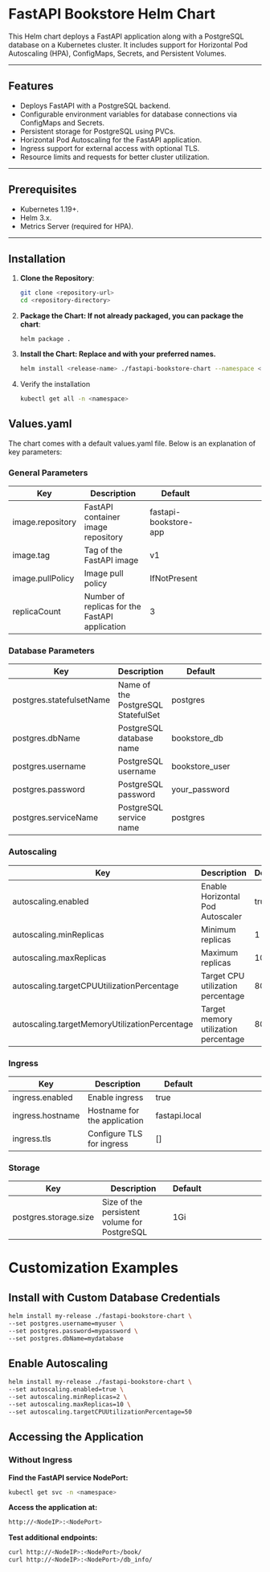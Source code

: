 # **FastAPI Bookstore Helm Chart**

This Helm chart deploys a FastAPI application along with a PostgreSQL database on a Kubernetes cluster. It includes support for Horizontal Pod Autoscaling (HPA), ConfigMaps, Secrets, and Persistent Volumes.

---

## **Features**
- Deploys FastAPI with a PostgreSQL backend.
- Configurable environment variables for database connections via ConfigMaps and Secrets.
- Persistent storage for PostgreSQL using PVCs.
- Horizontal Pod Autoscaling for the FastAPI application.
- Ingress support for external access with optional TLS.
- Resource limits and requests for better cluster utilization.

---

## **Prerequisites**
- Kubernetes 1.19+.
- Helm 3.x.
- Metrics Server (required for HPA).

---

## **Installation**

1. **Clone the Repository**:
   ```bash
   git clone <repository-url>
   cd <repository-directory>

2. **Package the Chart: If not already packaged, you can package the chart**:
    ```
    helm package .
3. **Install the Chart: Replace <release-name> and <namespace> with your preferred names.**
    ```bash
    helm install <release-name> ./fastapi-bookstore-chart --namespace <namespace> --create-namespace
4. Verify the installation
    ```bash
    kubectl get all -n <namespace>

## **Values.yaml**
The chart comes with a default values.yaml file. Below is an explanation of key parameters:

### General Parameters

| Key              | Description                                    | Default               |   |   |   |   |   |   |   |
|------------------|------------------------------------------------|-----------------------|---|---|---|---|---|---|---|
| image.repository | FastAPI container image repository             | fastapi-bookstore-app |   |   |   |   |   |   |   |
| image.tag        | Tag of the FastAPI image                       | v1                    |   |   |   |   |   |   |   |
| image.pullPolicy | Image pull policy                              | IfNotPresent          |   |   |   |   |   |   |   |
| replicaCount     | Number of replicas for the FastAPI application | 3                     |   |   |   |   |   |   |   |

### Database Parameters

| Key                      | Description                        | Default        |   |   |   |   |   |   |   |
|--------------------------|------------------------------------|----------------|---|---|---|---|---|---|---|
| postgres.statefulsetName | Name of the PostgreSQL StatefulSet | postgres       |   |   |   |   |   |   |   |
| postgres.dbName          | PostgreSQL database name           | bookstore_db   |   |   |   |   |   |   |   |
| postgres.username        | PostgreSQL username                | bookstore_user |   |   |   |   |   |   |   |
| postgres.password        | PostgreSQL password                | your_password  |   |   |   |   |   |   |   |
| postgres.serviceName     | PostgreSQL service name            | postgres       |   |   |   |   |   |   

### Autoscaling

| Key                                           | Description                          | Default |   |   |   |   |   |   |   |
|-----------------------------------------------|--------------------------------------|---------|---|---|---|---|---|---|---|
| autoscaling.enabled                           | Enable Horizontal Pod Autoscaler     | true   |   |   |   |   |   |   |   |
| autoscaling.minReplicas                       | Minimum replicas                     | 1       |   |   |   |   |   |   |   |
| autoscaling.maxReplicas                       | Maximum replicas                     | 10       |   |   |   |   |   |   |   |
| autoscaling.targetCPUUtilizationPercentage    | Target CPU utilization percentage    | 80      |   |   |   |   |   |   |   |
| autoscaling.targetMemoryUtilizationPercentage | Target memory utilization percentage | 80      |   |   


### Ingress
| Key              | Description                  | Default       |   |   |   |   |   |   |   |
|------------------|------------------------------|---------------|---|---|---|---|---|---|---|
| ingress.enabled  | Enable ingress               | true          |   |   |   |   |   |   |   |
| ingress.hostname | Hostname for the application | fastapi.local |   |   |   |   |   |   |   |
| ingress.tls      | Configure TLS for ingress    | []            |   |   |   |   |   |   |   |

### Storage
| Key                   | Description                                  | Default |   |   |   |   |   |   |   |
|-----------------------|----------------------------------------------|---------|---|---|---|---|---|---|---|
| postgres.storage.size | Size of the persistent volume for PostgreSQL | 1Gi     |   |   |   |   |   |   |   |

# Customization Examples
## **Install with Custom Database Credentials**
    
   ```bash
   helm install my-release ./fastapi-bookstore-chart \
  --set postgres.username=myuser \
  --set postgres.password=mypassword \
  --set postgres.dbName=mydatabase
  ```

## **Enable Autoscaling**

   ```bash
   helm install my-release ./fastapi-bookstore-chart \
  --set autoscaling.enabled=true \
  --set autoscaling.minReplicas=2 \
  --set autoscaling.maxReplicas=10 \
  --set autoscaling.targetCPUUtilizationPercentage=50
  ```    

## **Accessing the Application**

### Without Ingress
**Find the FastAPI service NodePort:**
```bash
kubectl get svc -n <namespace>
```
**Access the application at:**
```bash
http://<NodeIP>:<NodePort>
```
**Test additional endpoints:**
```bash
curl http://<NodeIP>:<NodePort>/book/
curl http://<NodeIP>:<NodePort>/db_info/
```



